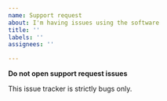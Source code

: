 ```yaml
---
name: Support request
about: I'm having issues using the software
title: ''
labels: ''
assignees: ''

---
```


**Do not open support request issues**

This issue tracker is strictly bugs only.
